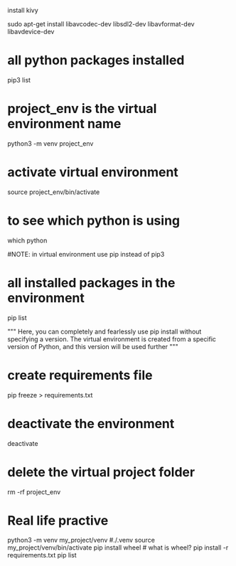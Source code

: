 install kivy

sudo apt-get install libavcodec-dev libsdl2-dev libavformat-dev libavdevice-dev

# all python packages installed
pip3 list

# project_env is the virtual environment name
python3 -m venv project_env

# activate virtual environment
source project_env/bin/activate

# to see which python is using
which python

#NOTE: in virtual environment use pip instead of pip3

# all installed packages in the environment
pip list

"""
Here, you can completely and fearlessly use pip install without specifying a version. The virtual environment is created from a specific version of Python, and this version will be used further
"""

# create requirements file
pip freeze > requirements.txt

# deactivate the environment
deactivate

# delete the virtual project folder
rm -rf project_env

# Real life practive
python3 -m venv my_project/venv #./.venv
source my_project/venv/bin/activate
pip install wheel # what is wheel?
pip install -r requirements.txt
pip list





